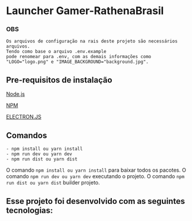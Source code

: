 # Launcher Gamer-RathenaBrasil

### OBS
    Os arquivos de configuração na rais deste projeto são necessários arquivos.
    Tendo como base o arquivo .env.example
    pode renomear para .env, com as demais informações como "LOGO="logo.png" e "IMAGE_BACKGROUND="background.jpg".


## Pre-requisitos de instalação
[Node.js](https://nodejs.org/en/)

[NPM](https://www.npmjs.com/)

[ELECTRON.JS](https://www.electronjs.org/)


## Comandos 
    - npm install ou yarn install
    - npm run dev ou yarn dev
    - npm run dist ou yarn dist

O comando ````npm install ou yarn install```` para baixar todos os pacotes.
O comando ````npm run dev ou yarn dev```` executando o projeto.
O comando ````npm run dist ou yarn dist```` builder projeto.


## Esse projeto foi desenvolvido com as seguintes tecnologias:
